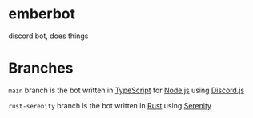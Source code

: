 # emberbot

discord bot, does things

# Branches

`main` branch is the bot written in [TypeScript](https://www.typescriptlang.org/) for [Node.js](https://nodejs.org/en/) using [Discord.js](https://www.npmjs.com/package/discord.js)

`rust-serenity` branch is the bot written in [Rust](https://www.rust-lang.org/) using [Serenity](https://crates.io/crates/serenity)
